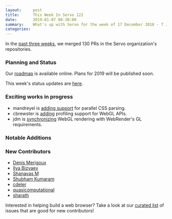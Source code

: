 ```yaml
---
layout:     post
title:      This Week In Servo 122
date:       2019-01-07 00:30:00
summary:    What's up with Servo for the week of 17 December 2018 - 7 January 2018
categories:
---
```


In the [past three weeks](https://github.com/pulls?utf8=%E2%9C%93&q=is%3Apr+is%3Amerged+closed%3A2018-12-17..2019-01-07+user%3Aservo+),
we merged 130 PRs in the Servo organization's repositories.

### Planning and Status

Our [roadmap](https://github.com/servo/servo/wiki/Roadmap) is available online. Plans for 2019 will be published soon.

This week's status updates are [here](https://build.servo.org/standups/).

### Exciting works in progress

- mandreyel is [adding support](https://github.com/servo/servo/pull/22478) for parallel CSS parsing.
- cbrewster is [adding](https://github.com/servo/servo/pull/22130) profiling support for WebGL APIs.
- jdm is [synchronizing](https://github.com/servo/servo/pull/21841) WebGL rendering with WebRender's GL requirements.

### Notable Additions



### New Contributors

- [Denis Merigoux](https://github.com/denismerigoux)
- [Ilya Bizyaev](https://github.com/IlyaBizyaev)
- [Shanavas M](https://github.com/shanavas786)
- [Shubham Kumaram](shubhamkrm)
- [cdeler](https://github.com/cdeler)
- [quasicomputational](https://github.com/quasicomputational )
- [sharath](https://github.com/sharath29)

Interested in helping build a web browser? Take a look at our [curated list](https://starters.servo.org/) of issues that are good for new contributors!
